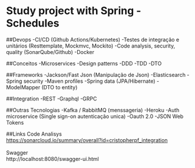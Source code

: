 # Study project with Spring - Schedules

##Devops
-CI/CD (Github Actions/Kubernetes)
-Testes de integração e unitários (Resttemplate, Mockmvc, Mockito)
-Code analysis, security, quality (SonarQube/Github)
-Docker

##Conceitos
-Microservices
-Design patterns
-DDD
-TDD
-DTO

##Frameworks
-Jackson/Fast Json (Manipulação de Json)
-Elasticsearch
-Spring security
-Maven profiles
-Spring data (JPA/Hibernate)
-ModelMapper (DTO to entity)

##Integration
-REST
-Graphql
-GRPC

##Outras Tecnologias
-Kafka / RabbitMQ (menssageria)
-Heroku
-Auth microservice (Single sign-on autenticação unica)
-Oauth 2.0
-JSON Web Tokens

##Links
Code Analisys<br>
https://sonarcloud.io/summary/overall?id=cristopherpf_integration
<br><br>
Swagger<br>
http://localhost:8080/swagger-ui.html